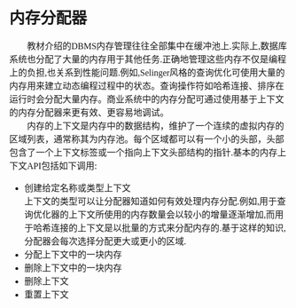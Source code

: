 # 内存分配器
<font face="微软雅黑" size="3px">

　　教材介绍的DBMS内存管理往往全部集中在缓冲池上.实际上,数据库系统也分配了大量的内存用于其他任务.正确地管理这些内存不仅是编程上的负担,也关系到性能问题.例如,Selinger风格的查询优化可使用大量的内存用来建立动态编程过程中的状态。查询操作符如哈希连接、排序在运行时会分配大量内存。商业系统中的内存分配可通过使用基于上下文的内存分配器来更有效、更容易地调试。  
　　内存的上下文是内存中的数据结构，维护了一个连续的虚拟内存的区域列表，通常称其为内存池。每个区域都可以有一个小的头部，头部包含了一个上下文标签或一个指向上下文头部结构的指针.基本的内存上下文API包括如下调用:
* 创建给定名称或类型上下文  
上下文的类型可以让分配器知道如何有效处理内存分配.例如,用于查询优化器的上下文所使用的内存数量会以较小的增量逐渐增加,而用于哈希连接的上下文是以批量的方式来分配内存的.基于这样的知识,分配器会每次选择分配更大或更小的区域.
* 分配上下文中的一块内存
* 删除上下文中的一块内存
* 删除上下文
* 重置上下文

